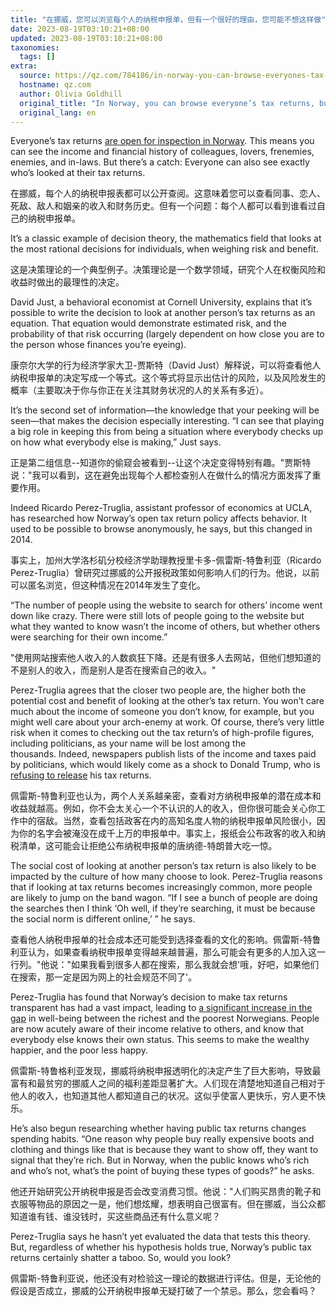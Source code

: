 ```yaml
---
title: "在挪威，您可以浏览每个人的纳税申报单，但有一个很好的理由，您可能不想这样做"
date: 2023-08-19T03:10:21+08:00
updated: 2023-08-19T03:10:21+08:00
taxonomies:
  tags: []
extra:
  source: https://qz.com/784186/in-norway-you-can-browse-everyones-tax-returns-but-theres-a-good-reason-you-might-not-want-to
  hostname: qz.com
  author: Olivia Goldhill
  original_title: "In Norway, you can browse everyone’s tax returns, but there’s a good reason you might not want to"
  original_lang: en
---
```


Everyone’s tax returns [are open for inspection in Norway](https://www.theguardian.com/money/blog/2016/apr/11/when-it-comes-to-tax-transparency-norway-leads-the-field). This means you can see the income and financial history of colleagues, lovers, frenemies, enemies, and in-laws. But there’s a catch: Everyone can also see exactly who’s looked at their tax returns.  

在挪威，每个人的纳税申报表都可以公开查阅。这意味着您可以查看同事、恋人、死敌、敌人和姻亲的收入和财务历史。但有一个问题：每个人都可以看到谁看过自己的纳税申报单。

It’s a classic example of decision theory, the mathematics field that looks at the most rational decisions for individuals, when weighing risk and benefit.  

这是决策理论的一个典型例子。决策理论是一个数学领域，研究个人在权衡风险和收益时做出的最理性的决定。

David Just, a behavioral economist at Cornell University, explains that it’s possible to write the decision to look at another person’s tax returns as an equation. That equation would demonstrate estimated risk, and the probability of that risk occurring (largely dependent on how close you are to the person whose finances you’re eyeing).  

康奈尔大学的行为经济学家大卫-贾斯特（David Just）解释说，可以将查看他人纳税申报单的决定写成一个等式。这个等式将显示出估计的风险，以及风险发生的概率（主要取决于你与你正在关注其财务状况的人的关系有多近）。

It’s the second set of information—the knowledge that your peeking will be seen—that makes the decision especially interesting. “I can see that playing a big role in keeping this from being a situation where everybody checks up on how what everybody else is making,” Just says.  

正是第二组信息--知道你的偷窥会被看到--让这个决定变得特别有趣。"贾斯特说："我可以看到，这在避免出现每个人都检查别人在做什么的情况方面发挥了重要作用。

Indeed Ricardo Perez-Truglia, assistant professor of economics at UCLA, has researched how Norway’s open tax return policy affects behavior. It used to be possible to browse anonymously, he says, but this changed in 2014.  

事实上，加州大学洛杉矶分校经济学助理教授里卡多-佩雷斯-特鲁利亚（Ricardo Perez-Truglia）曾研究过挪威的公开报税政策如何影响人们的行为。他说，以前可以匿名浏览，但这种情况在2014年发生了变化。

“The number of people using the website to search for others’ income went down like crazy. There were still lots of people going to the website but what they wanted to know wasn’t the income of others, but whether others were searching for their own income.”  

"使用网站搜索他人收入的人数疯狂下降。还是有很多人去网站，但他们想知道的不是别人的收入，而是别人是否在搜索自己的收入。"

Perez-Truglia agrees that the closer two people are, the higher both the potential cost and benefit of looking at the other’s tax return. You won’t care much about the income of someone you don’t know, for example, but you might well care about your arch-enemy at work. Of course, there’s very little risk when it comes to checking out the tax return’s of high-profile figures, including politicians, as your name will be lost among the thousands. Indeed, newspapers publish lists of the income and taxes paid by politicians, which would likely come as a shock to Donald Trump, who is [refusing to release](https://www.bostonglobe.com/news/politics/2016/09/15/donald-trump-has-two-new-reasons-for-refusing-publicly-disclose-tax-returns/eqH8rjuKKmoEgSAChglvaK/story.html) his tax returns.  

佩雷斯-特鲁利亚也认为，两个人关系越亲密，查看对方纳税申报单的潜在成本和收益就越高。例如，你不会太关心一个不认识的人的收入，但你很可能会关心你工作中的宿敌。当然，查看包括政客在内的高知名度人物的纳税申报单风险很小，因为你的名字会被淹没在成千上万的申报单中。事实上，报纸会公布政客的收入和纳税清单，这可能会让拒绝公布纳税申报单的唐纳德-特朗普大吃一惊。

The social cost of looking at another person’s tax return is also likely to be impacted by the culture of how many choose to look. Perez-Truglia reasons that if looking at tax returns becomes increasingly common, more people are likely to jump on the band wagon. “If I see a bunch of people are doing the searches then I think ‘Oh well, if they’re searching, it must be because the social norm is different online,’ ” he says.  

查看他人纳税申报单的社会成本还可能受到选择查看的文化的影响。佩雷斯-特鲁利亚认为，如果查看纳税申报单变得越来越普遍，那么可能会有更多的人加入这一行列。"他说："如果我看到很多人都在搜索，那么我就会想'哦，好吧，如果他们在搜索，那一定是因为网上的社会规范不同了'。

Perez-Truglia has found that Norway’s decision to make tax returns transparent has had a vast impact, leading to [a significant increase in the gap](http://papers.ssrn.com/sol3/papers.cfm?abstract_id=2657808) in well-being between the richest and the poorest Norwegians. People are now acutely aware of their income relative to others, and know that everybody else knows their own status. This seems to make the wealthy happier, and the poor less happy.  

佩雷斯-特鲁格利亚发现，挪威将纳税申报透明化的决定产生了巨大影响，导致最富有和最贫穷的挪威人之间的福利差距显著扩大。人们现在清楚地知道自己相对于他人的收入，也知道其他人都知道自己的状况。这似乎使富人更快乐，穷人更不快乐。

He’s also begun researching whether having public tax returns changes spending habits. “One reason why people buy really expensive boots and clothing and things like that is because they want to show off, they want to signal that they’re rich. But in Norway, when the public knows who’s rich and who’s not, what’s the point of buying these types of goods?” he asks.  

他还开始研究公开纳税申报是否会改变消费习惯。他说："人们购买昂贵的靴子和衣服等物品的原因之一是，他们想炫耀，想表明自己很富有。但在挪威，当公众都知道谁有钱、谁没钱时，买这些商品还有什么意义呢？

Perez-Truglia says he hasn’t yet evaluated the data that tests this theory. But, regardless of whether his hypothesis holds true, Norway’s public tax returns certainly shatter a taboo. So, would you look?  

佩雷斯-特鲁利亚说，他还没有对检验这一理论的数据进行评估。但是，无论他的假设是否成立，挪威的公开纳税申报单无疑打破了一个禁忌。那么，您会看吗？
